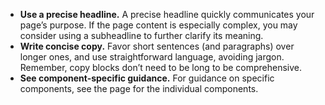 - **Use a precise headline.** A precise headline quickly communicates your page’s purpose. If the page content is especially complex, you may consider using a subheadline to further clarify its meaning.
- **Write concise copy.** Favor short sentences (and paragraphs) over longer ones, and use straightforward language, avoiding jargon. Remember, copy blocks don’t need to be long to be comprehensive.
- **See component-specific guidance.** For guidance on specific components, see the page for the individual components.